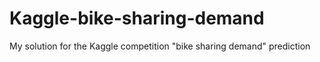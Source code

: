 # Kaggle-bike-sharing-demand
My solution for the Kaggle competition "bike sharing demand" prediction

